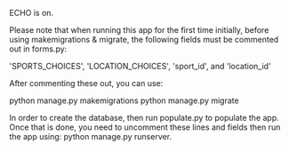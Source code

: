 ECHO is on.

Please note that when running this app for the first time initially, before using makemigrations & migrate, the following fields must be commented out in forms.py:

'SPORTS_CHOICES', 'LOCATION_CHOICES', 'sport_id', and 'location_id'

After commenting these out, you can use:

python manage.py makemigrations 
python manage.py migrate 

In order to create the database, then run populate.py to populate the app.
Once that is done, you need to uncomment these lines and fields then run the app using:
python manage.py runserver.

